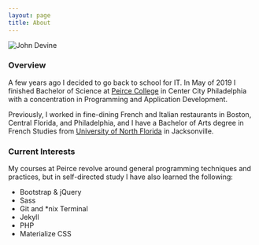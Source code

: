 ```yaml
---
layout: page
title: About
---
```


<img class="about-img" src="{{ site.baseurl }}/assets/img/me.jpg" alt="John Devine">

### Overview

A few years ago I decided to go back to school for IT. In May of 2019 I finished Bachelor of Science at [Peirce College](https://www.peirce.edu "Peirce College") in Center City Philadelphia with a concentration in Programming and Application Development.

Previously, I worked in fine-dining French and Italian restaurants in Boston, Central Florida, and Philadelphia, and I have a Bachelor of Arts degree in French Studies from [University of North Florida](https://www.unf.edu "University of North Florida") in Jacksonville.

### Current Interests

My courses at Peirce revolve around general programming techniques and practices, but in self-directed study I have also learned the following:

* Bootstrap & jQuery
* Sass
* Git and *nix Terminal
* Jekyll
* PHP
* Materialize CSS